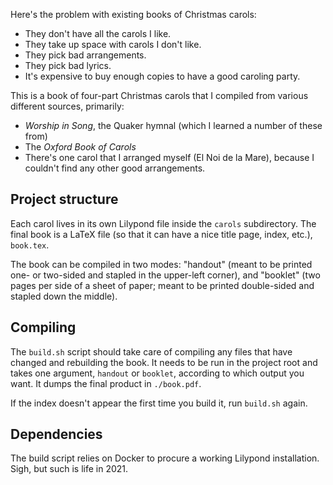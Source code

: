 Here's the problem with existing books of Christmas carols:

- They don't have all the carols I like.
- They take up space with carols I don't like.
- They pick bad arrangements.
- They pick bad lyrics.
- It's expensive to buy enough copies to have a good caroling party.

This is a book of four-part Christmas carols that I compiled from
various different sources, primarily:

- *Worship in Song*, the Quaker hymnal (which I learned a number of
  these from)
- The *Oxford Book of Carols*
- There's one carol that I arranged myself (El Noi de la Mare),
  because I couldn't find any other good arrangements.

## Project structure

Each carol lives in its own Lilypond file inside the `carols`
subdirectory. The final book is a LaTeX file (so that it can have a
nice title page, index, etc.), `book.tex`.

The book can be compiled in two modes: "handout" (meant to be printed
one- or two-sided and stapled in the upper-left corner), and "booklet"
(two pages per side of a sheet of paper; meant to be printed
double-sided and stapled down the middle).

## Compiling

The `build.sh` script should take care of compiling any files that
have changed and rebuilding the book. It needs to be run in the
project root and takes one argument, `handout` or `booklet`, according
to which output you want. It dumps the final product in `./book.pdf`.

If the index doesn't appear the first time you build it, run
`build.sh` again.

## Dependencies

The build script relies on Docker to procure a working Lilypond
installation. Sigh, but such is life in 2021.
